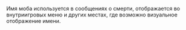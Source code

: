 Имя моба используется в сообщениях о смерти,
отображается во внутриигровых меню и других
местах, где возможно визуальное отображение имени.